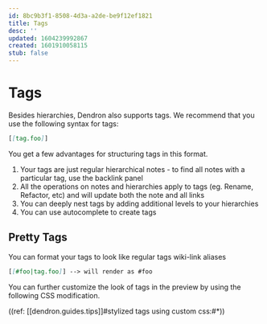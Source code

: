 ```yaml
---
id: 8bc9b3f1-8508-4d3a-a2de-be9f12ef1821
title: Tags
desc: ''
updated: 1604239992867
created: 1601910058115
stub: false
---
```

# Tags

Besides hierarchies, Dendron also supports tags. We recommend that you use the following syntax for tags:

```md
[[tag.foo]]
```

You get a few advantages for structuring tags in this format.

1. Your tags are just regular hierarchical notes - to find all notes with a particular tag, use the backlink panel
2. All the operations on notes and hierarchies apply to tags (eg. Rename, Refactor, etc) and will update both the note and all links 
3. You can deeply nest tags by adding additional levels to your hierarchies
4. You can use autocomplete to create tags

## Pretty Tags

You can format your tags to look like regular tags wiki-link aliases

```md
[[#foo|tag.foo]] --> will render as #foo
```

You can further customize the look of tags in the preview by using the following CSS modification.

((ref: [[dendron.guides.tips]]#stylized tags using custom css:#*))

